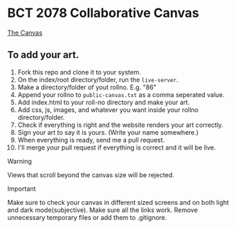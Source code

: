 # BCT 2078 Collaborative Canvas

[The Canvas](https://scientiac.space/078)

## To add your art.
1. Fork this repo and clone it to your system.
2. On the index/root directory/folder, run the `live-server`.
3. Make a directory/folder of yout rollno. E.g. "86"
4. Append your rollno to `public-canvas.txt` as a comma seperated value.
5. Add index.html to your roll-no directory and make your art.
6. Add css, js, images, and whatever you want inside your rollno directory/folder.
7. Check if everything is right and the website renders your art correctly. 
8. Sign your art to say it is yours. (Write your name somewhere.)
9. When everything is ready, send me a pull request.
10. I'll merge your pull request if everything is correct and it will be live.

> [!WARNING]
> Views that scroll beyond the canvas size will be rejected.

> [!IMPORTANT]
> Make sure to check your canvas in different sized screens and on both light and dark mode(subjective).
> Make sure all the links work.
> Remove unnecessary temporary files or add them to .gitignore.

